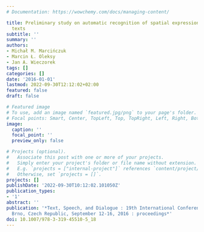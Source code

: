 ```yaml
---
# Documentation: https://wowchemy.com/docs/managing-content/

title: Preliminary study on automatic recognition of spatial expressions in Polish
  texts
subtitle: ''
summary: ''
authors:
- Michał M. Marcińczuk
- Marcin Ł. Oleksy
- Jan A. Wieczorek
tags: []
categories: []
date: '2016-01-01'
lastmod: 2022-09-30T12:12:02+02:00
featured: false
draft: false

# Featured image
# To use, add an image named `featured.jpg/png` to your page's folder.
# Focal points: Smart, Center, TopLeft, Top, TopRight, Left, Right, BottomLeft, Bottom, BottomRight.
image:
  caption: ''
  focal_point: ''
  preview_only: false

# Projects (optional).
#   Associate this post with one or more of your projects.
#   Simply enter your project's folder or file name without extension.
#   E.g. `projects = ["internal-project"]` references `content/project/deep-learning/index.md`.
#   Otherwise, set `projects = []`.
projects: []
publishDate: '2022-09-30T10:12:02.101050Z'
publication_types:
- '1'
abstract: ''
publication: '*Text, Speech, and Dialogue : 19th International Conference, TSD 2016,
  Brno, Czech Republic, September 12-16, 2016 : proceedings*'
doi: 10.1007/978-3-319-45510-5_18
---
```

